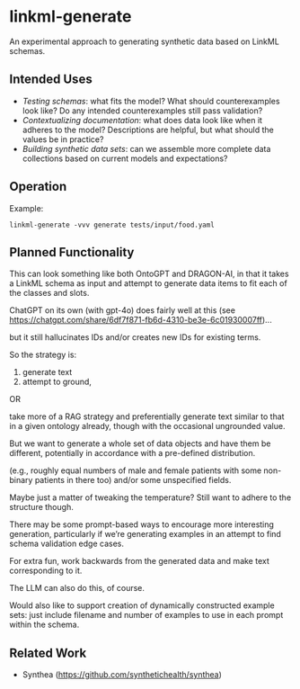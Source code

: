 # linkml-generate
An experimental approach to generating synthetic data based on LinkML schemas.

## Intended Uses

* _Testing schemas_: what fits the model? What should counterexamples look like? Do any intended counterexamples still pass validation?
* _Contextualizing documentation_: what does data look like when it adheres to the model? Descriptions are helpful, but what should the values be in practice?
* _Building synthetic data sets_: can we assemble more complete data collections based on current models and expectations?

## Operation

Example:

```
linkml-generate -vvv generate tests/input/food.yaml 
```

## Planned Functionality

This can look something like both OntoGPT and DRAGON-AI, in that it takes a LinkML schema as input and attempt to generate data items to fit each of the classes and slots.

ChatGPT on its own (with gpt-4o) does fairly well at this (see https://chatgpt.com/share/6df7f871-fb6d-4310-be3e-6c01930007ff)...

but it still hallucinates IDs and/or creates new IDs for existing terms.

So the strategy is:

1. generate text
2. attempt to ground,

OR

take more of a RAG strategy and preferentially generate text similar to that in a given ontology already, though with the occasional ungrounded value.

But we want to generate a whole set of data objects and have them be different, potentially in accordance with a pre-defined distribution.

(e.g., roughly equal numbers of male and female patients with some non-binary patients in there too) and/or some unspecified fields.

Maybe just a matter of tweaking the temperature? Still want to adhere to the structure though.

There may be some prompt-based ways to encourage more interesting generation, particularly if we’re generating examples in an attempt to find schema validation edge cases.

For extra fun, work backwards from the generated data and make text corresponding to it.

The LLM can also do this, of course.

Would also like to support creation of dynamically constructed example sets: just include filename and number of examples to use in each prompt within the schema.

## Related Work

* Synthea (<https://github.com/synthetichealth/synthea>)
